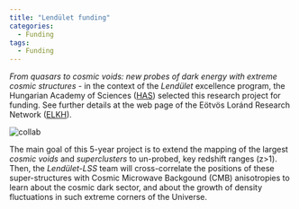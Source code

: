 ```yaml
---
title: "Lendület funding"
categories:
  - Funding
tags:
  - Funding
---
```


_From quasars to cosmic voids: new probes of dark energy with extreme cosmic structures_ - in the context of the _Lendület_ excellence program, the Hungarian Academy of Sciences ([HAS](https://mta.hu/english)) selected this research project for funding. See further details at the web page of the Eötvös Loránd Research Network ([ELKH](https://elkh.org/en/news/eight-new-elkh-research-groups-win-grant-to-start-work-as-part-of-the-2022-mta-lendulet-momentum-program/)).

![collab](/assets/images/mta_akovacs.png)

The main goal of this 5-year project is to extend the mapping of the largest _cosmic voids_ and _superclusters_ to un-probed, key redshift ranges (z>1). Then, the _Lendület-LSS_ team will cross-correlate the positions of these super-structures with Cosmic Microwave Backgound (CMB) anisotropies to learn about the cosmic dark sector, and about the growth of density fluctuations in such extreme corners of the Universe.
